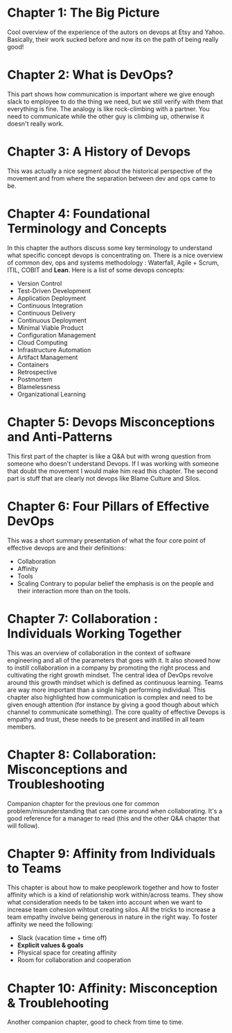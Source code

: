# Chapter 1: The Big Picture
Cool overview of the experience of the autors on devops at Etsy and Yahoo. Basically, their work sucked before and now its on the path of being really good!

# Chapter 2: What is DevOps?
This part shows how communication is important where we give enough slack to employee to do the thing we need, but we still verify with them that everything is fine. The analogy is like rock-climbing with a partner. You need to communicate while the other guy is climbing up, otherwise it doesn't really work.

# Chapter 3: A History of Devops
This was actually a nice segment about the historical perspective of the movement and from where the separation between dev and ops came to be. 

# Chapter 4: Foundational Terminology and Concepts
In this chapter the authors discuss some key terminology to understand what specific concept devops is concentrating on. There is a nice overview of common dev, ops and systems methodology : Waterfall, Agile + Scrum, ITIL, COBIT and **Lean**. Here is a list of some devops concepts:
- Version Control
- Test-Driven Development
- Application Deployment
- Continuous Integration
- Continuous Delivery
- Continuous Deployment
- Minimal Viable Product
- Configuration Management
- Cloud Computing
- Infrastructure Automation
- Artifact Management
- Containers
- Retrospective
- Postmortem
- Blamelessness
- Organizational Learning

# Chapter 5: Devops Misconceptions and Anti-Patterns
This first part of the chapter is like a Q&A but with wrong question from someone who doesn't understand Devops. If I was working with someone that doubt the movement I would make him read this chapter. The second part is stuff that are clearly not devops like Blame Culture and Silos.

# Chapter 6: Four Pillars of Effective DevOps
This was a short summary presentation of what the four core point of effective devops are and their definitions:
- Collaboration
- Affinity
- Tools
- Scaling
Contrary to popular belief the emphasis is on the people and their interaction more than on the tools.

# Chapter 7: Collaboration : Individuals Working Together
This was an overview of collaboration in the context of software engineering and all of the parameters that goes with it.
It also showed how to instill collaboration in a company by promoting the right process and cultivating the right growth mindset. The central idea of DevOps revolve around this growth mindset which is defined as continuous learning.
Teams are way more important than a single high performing individual.
This chapter also highlighted how communication is complex and need to be given enough attention (for instance by giving a good though about which channel to communicate something).
The core quality of effective Devops is empathy and trust, these needs to be present and instilled in all team members.

# Chapter 8: Collaboration: Misconceptions and Troubleshooting
Companion chapter for the previous one for common problem/misunderstanding that can come around when collaborating. It's a good reference for a manager to read (this and the other Q&A chapter that will follow).

# Chapter 9: Affinity from Individuals to Teams
This chapter is about how to make peoplework together and how to foster affinity which is a kind of relationship work within/across teams. They show what consideration needs to be taken into account when we want to increase team cohesion wihtout creating silos. All the tricks to increase a team empathy involve being generous in nature in the right way. To foster affinity we need the following:
- Slack (vacation time + time off)
- **Explicit values & goals**
- Physical space for creating affinity
- Room for collaboration and cooperation

# Chapter 10: Affinity: Misconception & Troublehooting
Another companion chapter, good to check from time to time.

